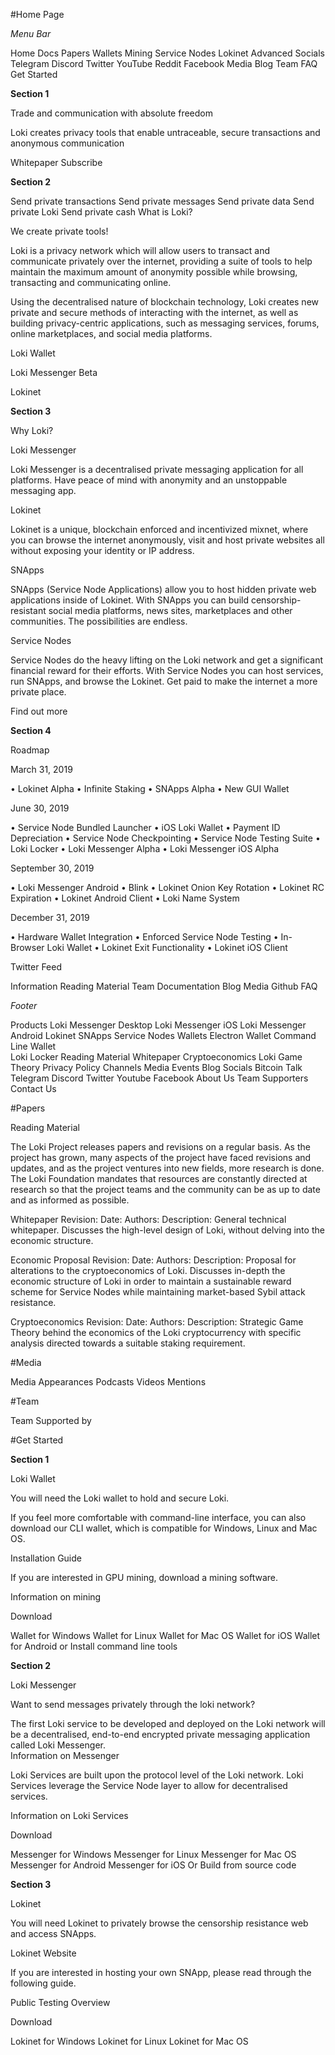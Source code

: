 #Home Page

*Menu Bar* 

Home 
Docs 
	Papers 
	Wallets 
	Mining 
	Service Nodes
	Lokinet
	Advanced
Socials
	Telegram 
	Discord 
	Twitter 
	YouTube 
	Reddit 
	Facebook 
Media 
Blog 
Team 
FAQ 
Get Started 

**Section 1**

Trade and communication with absolute freedom 

Loki creates privacy tools that enable untraceable, secure transactions and anonymous communication 

Whitepaper 
Subscribe 

**Section 2**

Send private transactions 
Send private messages 
Send private data 
Send private Loki 
Send private cash 
What is Loki? 

We create private tools!  

Loki is a privacy network which will allow users to transact and communicate privately over the internet, providing a suite of tools to help maintain the maximum amount of anonymity possible while browsing, transacting and communicating online. 

Using the decentralised nature of blockchain technology, Loki creates new private and secure methods of interacting with the internet, as well as building privacy-centric applications, such as messaging services, forums, online marketplaces, and social media platforms. 

Loki Wallet 

Loki Messenger Beta 

Lokinet 

**Section 3**

Why Loki? 

Loki Messenger 

Loki Messenger is a decentralised private messaging application for all platforms. Have peace of mind with anonymity and an unstoppable messaging app. 

Lokinet 

Lokinet is a unique, blockchain enforced and incentivized mixnet, where you can browse the internet anonymously, visit and host private websites all without exposing your identity or IP address. 

SNApps 

SNApps (Service Node Applications) allow you to host hidden private web applications inside of Lokinet. With SNApps you can build censorship-resistant social media platforms, news sites, marketplaces and other communities. The possibilities are endless. 

Service Nodes 

Service Nodes do the heavy lifting on the Loki network and get a significant financial reward for their efforts. With Service Nodes you can host services, run SNApps, and browse the Lokinet. Get paid to make the internet a more private place. 

Find out more 

**Section 4**

Roadmap 

March 31, 2019

• Lokinet Alpha 
• Infinite Staking 
• SNApps Alpha 
• New GUI Wallet 

June 30, 2019

• Service Node Bundled Launcher 
• iOS Loki Wallet 
• Payment ID Depreciation 
• Service Node Checkpointing 
• Service Node Testing Suite 
• Loki Locker 
• Loki Messenger Alpha 
• Loki Messenger iOS Alpha 

September 30, 2019

• Loki Messenger Android 
• Blink 
• Lokinet Onion Key Rotation 
• Lokinet RC Expiration 
• Lokinet Android Client 
• Loki Name System 

December 31, 2019

• Hardware Wallet Integration 
• Enforced Service Node Testing 
• In-Browser Loki Wallet 
• Lokinet Exit Functionality 
• Lokinet iOS Client  

Twitter Feed 

Information 
Reading Material 
Team 
Documentation 
Blog 
Media 
Github
FAQ 

*Footer*

Products 
	Loki Messenger Desktop 
Loki Messenger iOS 
Loki Messenger Android 
Lokinet 
SNApps 
Service Nodes 
Wallets 
	Electron Wallet 
Command Line Wallet  
Loki Locker 
Reading Material 
	Whitepaper 
Cryptoeconomics 
Loki Game Theory 
Privacy Policy 
Channels 
	Media 
Events 
Blog 
Socials 
	Bitcoin Talk 
Telegram 
Discord 
Twitter 
Youtube 
Facebook 
About Us 
	Team 
	Supporters 
Contact Us 


#Papers

Reading Material 
 
The Loki Project releases papers and revisions on a regular basis. As the project has grown, many aspects of the project have faced revisions and updates, and as the project ventures into new fields, more research is done. The Loki Foundation mandates that resources are constantly directed at research so that the project teams and the community can be as up to date and as informed as possible. 

Whitepaper 
Revision: 
Date: 
Authors: 
Description: General technical whitepaper. Discusses the high-level design of Loki, without delving into the economic structure.

Economic Proposal 
Revision: 
Date: 
Authors: 
Description: Proposal for alterations to the cryptoeconomics of Loki. Discusses in-depth the economic structure of Loki in order to maintain a sustainable reward scheme for Service Nodes while maintaining market-based Sybil attack resistance. 

Cryptoeconomics 
Revision: 
Date: 
Authors: 
Description: Strategic Game Theory behind the economics of the Loki cryptocurrency with specific analysis directed towards a suitable staking requirement. 

#Media

Media Appearances 
Podcasts 
Videos 
Mentions 

#Team

Team 
Supported by 

#Get Started 

**Section 1**

Loki Wallet 

You will need the Loki wallet to hold and secure Loki. 

If you feel more comfortable with command-line interface, you can also download our CLI wallet, which is compatible for Windows, Linux and Mac OS. 

Installation Guide 

If you are interested in GPU mining, download a mining software. 

Information on mining 

Download 

Wallet for Windows 
Wallet for Linux 
Wallet for Mac OS 
Wallet for iOS 
Wallet for Android 
or
Install command line tools 


**Section 2**

Loki Messenger 

Want to send messages privately through the loki network? 

The first Loki service to be developed and deployed on the Loki network will be a decentralised, end-to-end encrypted private messaging application called Loki Messenger.  
Information on Messenger 

Loki Services are built upon the protocol level of the Loki network. Loki Services leverage the Service Node layer to allow for decentralised services. 

Information on Loki Services 

Download 

Messenger for Windows 
Messenger for Linux 
Messenger for Mac OS 
Messenger for Android 
Messenger for iOS 
Or 
Build from source code 


**Section 3**

Lokinet 

You will need Lokinet to privately browse the censorship resistance web and access SNApps. 

Lokinet Website 

If you are interested in hosting your own SNApp, please read through the following guide. 

Public Testing Overview 

Download 

Lokinet for Windows 
Lokinet for Linux 
Lokinet for Mac OS 

